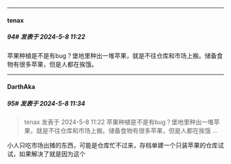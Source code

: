 ﻿
*****

####  tenax  
##### 94#       发表于 2024-5-8 11:22

苹果种植是不是有bug？堡地里种出一堆苹果，就是不往仓库和市场上搬。储备食物有很多苹果，但是人都在挨饿。


*****

####  DarthAka  
##### 95#       发表于 2024-5-8 11:34

<blockquote>tenax 发表于 2024-5-8 11:22
苹果种植是不是有bug？堡地里种出一堆苹果，就是不往仓库和市场上搬。储备食物有很多苹果，但是人都在挨饿 ...</blockquote>
小人只吃市场出摊的东西，可能是仓库忙不过来，存档单建一个只装苹果的仓库试试，如果解决了就是因为这个

